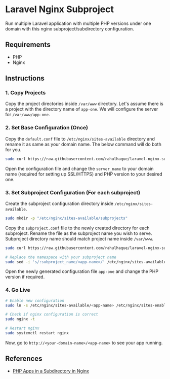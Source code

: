 # Laravel Nginx Subproject

Run multiple Laravel application with multiple PHP versions under one domain with this nginx subproject/subdirectory configuration.

## Requirements

- PHP
- Nginx

## Instructions

### 1. Copy Projects

Copy the project directories inside `/var/www` directory. Let's assume there is a project with the directory name of `app-one`. We will configure the server for `/var/www/app-one`.

### 2. Set Base Configuration (Once)

Copy the `default.conf` file to `/etc/nginx/sites-available` directory and rename it as same as your domain name. The below command will do both for you.

```bash
sudo curl https://raw.githubusercontent.com/rahulhaque/laravel-nginx-subproject/master/default.conf -o /etc/nginx/sites-available/<your-domain-name>
```

Open the configuration file and change the `server_name` to your domain name (required for setting up SSL/HTTPS) and PHP version to your desired one.

### 3. Set Subproject Configuration (For each subproject)

Create the subproject configuration directory inside `/etc/nginx/sites-available`.

```bash
sudo mkdir -p "/etc/nginx/sites-available/subprojects"
```

Copy the `subproject.conf` file to the newly created directory for each subproject. Rename the file as the subproject name you wish to serve. Subproject directory name should match project name inside `/var/www`.

```bash
sudo curl https://raw.githubusercontent.com/rahulhaque/laravel-nginx-subproject/master/subproject.conf -o /etc/nginx/sites-available/subprojects/<app-name>

# Replace the namespace with your subproject name
sudo sed -i 's/:subproject_name/<app-name>/' /etc/nginx/sites-available/subprojects/<app-name>
```

Open the newly generated configuration file `app-one` and change the PHP version if required.

### 4. Go Live

```bash
# Enable new configuration
sudo ln -s /etc/nginx/sites-available/<app-name> /etc/nginx/sites-enabled/<app-name>

# Check if nginx configuration is correct
sudo nginx -t

# Restart nginx
sudo systemctl restart nginx
```

Now, go to `http://<your-domain-name>/<app-name>` to see your app running.

## References

- [PHP Apps in a Subdirectory in Nginx](https://serversforhackers.com/c/nginx-php-in-subdirectory)
